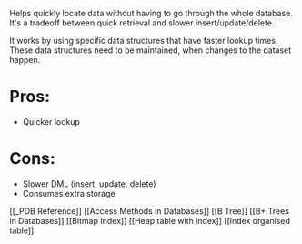 Helps quickly locate data without having to go through the whole database. It's a tradeoff between quick retrieval and slower insert/update/delete.

It works by using specific data structures that have faster lookup times. These data structures need to be maintained, when changes to the dataset happen.

# Pros:
- Quicker lookup

# Cons:
- Slower DML (insert, update, delete)
- Consumes extra storage

[[_PDB Reference]]
[[Access Methods in Databases]]
[[B Tree]]
[[B+ Trees in Databases]]
[[Bitmap Index]]
[[Heap table with index]]
[[Index organised table]]